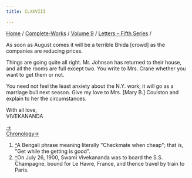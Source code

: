 ```yaml
---
title: CLXXVIII

---
```



[Home](../../../index.htm) / [Complete-Works](../../complete_works.htm)
/ [Volume 9](../volume_9_contents.htm) / [Letters – Fifth
Series](letters_fifth_series_contents.htm) /

 As
soon as August comes it will be a terrible Bhida \[crowd\] as the
companies are reducing prices.

Things are going quite all right. Mr. Johnson has returned to their
house, and all the rooms are full except two. You write to Mrs. Crane
whether you want to get them or not.

You need not feel the least anxiety about the N.Y. work; it will go as a
marriage bull next season. Give my love to Mrs. \[Mary B.\] Coulston and
explain to her the circumstances.

With all love,  
VIVEKANANDA

[→](179_christina.htm)  
[Chronology→](../../volume_8/epistles_fourth_series/187_turiyananda.htm)



1.  [^](#fn1_1)A Bengali phrase meaning literally "Checkmate when
    cheap"; that is, "Get while the getting is good".
2.  [^](#fn2_1)On July 26, 1900, Swami Vivekananda was to board the S.S.
    Champagne, bound for Le Havre, France, and thence travel by train to
    Paris.
